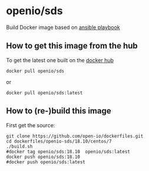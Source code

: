 # openio/sds


Build Docker image based on [ansible playbook](https://github.com/open-io/ansible-playbook-openio-deployment)


## How to get this image from the hub

To get the latest one built on the [docker hub](https://hub.docker.com/r/openio/sds) 

```shell
docker pull openio/sds
```

or

```shell
docker pull openio/sds:latest
```

## How to (re-)build this image

First get the source:

```shell
git clone https://github.com/open-io/dockerfiles.git
cd dockerfiles/openio-sds/18.10/centos/7
./build.sh
#docker tag openio/sds:18.10  openio/sds:latest
docker push openio/sds:18.10
#docker push openio/sds:latest
```
